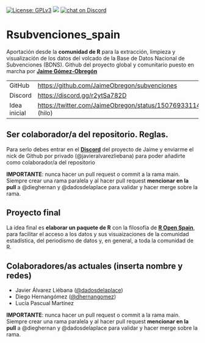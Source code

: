 [![License:
GPLv3](https://img.shields.io/badge/license-GPLv3-blue.svg)](https://www.gnu.org/licenses/gpl-3.0)
<a href="https://github.com/dadosdelaplace/Rsubvenciones_spain/graphs/contributors" alt="Contributors"> <img src="https://img.shields.io/github/contributors/dadosdelaplace/Rsubvenciones_spain" /></a>
<a href="https://discord.gg/r2ytSa782D">
        <img src="https://img.shields.io/discord/308323056592486420?logo=discord"
            alt="chat on Discord"></a>
            

# Rsubvenciones_spain

Aportación desde la **comunidad de R** para la extracción, limpieza y visualización de los datos del volcado de la Base de Datos Nacional de Subvenciones (BDNS). Github del proyecto global y comunitario puesto en marcha por [**Jaime Gómez-Obregón**](https://github.com/JaimeObregon/subvenciones)

|              |                                                                    |
| ------------ | ------------------------------------------------------------------ |
| GitHub       | <https://github.com/JaimeObregon/subvenciones>                       |
| Discord      | <https://discord.gg/r2ytSa782D>                                      |
| Idea inicial | <https://twitter.com/JaimeObregon/status/1507693311422877697> (hilo) |

## Ser colaborador/a del repositorio. Reglas.

Para serlo debes entrar en el [**Discord**](https://discord.gg/r2ytSa782D) del proyecto de Jaime y enviarme el nick de Github por privado (@javieralvarezliebana) para poder añadirte como colaborador/a del repositorio

**IMPORTANTE**: nunca hacer un pull request o commit a la rama main. Siempre crear una rama paralela y al hacer pull request **mencionar en la pull** a @dieghernan y @dadosdelaplace para validar y hacer merge sobre la rama.

## Proyecto final

La idea final es **elaborar un paquete de R** con la filosofía de [**R Open Spain**](https://ropenspain.es/paquetes/), para facilitar el acceso a los datos y sus visuaizaciones de la comunidad estadística, del periodismo de datos y, en general, a toda la comunidad de R.

## Colaboradores/as actuales (inserta nombre y redes)

* Javier Álvarez Liébana ([@dadosdelaplace](https://twitter.com/dadosdelaplace))
* Diego Hernangómez ([@dhernangomez](https://twitter.com/dhernangomez))
* Lucía Pascual Martínez

**IMPORTANTE**: nunca hacer un pull request o commit a la rama main. Siempre crear una rama paralela y al hacer pull request **mencionar en la pull** a @dieghernan y @dadosdelaplace para validar y hacer merge sobre la rama.
